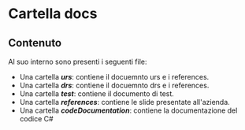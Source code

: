 # Cartella docs

## Contenuto
Al suo interno sono presenti i seguenti file:
- Una cartella ***urs***: contiene il docuemnto urs e i references.
- Una cartella ***drs***: contiene il docuemnto drs e i references.
- Una cartella ***test***: contiene il documento di test.
- Una cartella ***references***: contiene le slide presentate all'azienda.
- Una cartella ***codeDocumentation***: contiene la documentazione del codice C#
